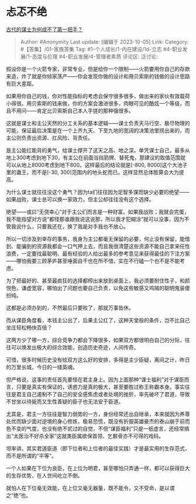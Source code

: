 # 忐忑不绝
[古代的谋士为何成不了第一把手？](https://www.zhihu.com/question/335075677/answer/3237894830)

> Author: #Anonymity
> Last update: [编辑于 2023-10-05]
> Link:
> Category: #【答集】/01-家族答集
> Tag: #1-个人成长/1-内在建设/1d-立志 #4-职业发展/1-态度与伦理 #4-职业发展/4-管理者素质
> 评论区:
> 泛讨论:

假设你是一个火箭专家，非常专业，但是给你一个限制——火箭要用你自己的存款来造，炸了就是你倾家荡产——你会发现你做的设计和用贝索斯的钱做的设计思路有巨大差距。

如果用你自己的钱，你对性能指标的考虑会保守很多很多，做出来的家伙有效载荷小得很。用贝索斯的钱来做，你的方案会激进很多，肉眼可见的酷炫一个等级，而且不用问——肯定比贝索斯自己本人手搓的那种强很多。

这就是谋士和主公天然的分工关系的基本逻辑——谋士负责天马行空、极尽物理的可能，保证最后决策是在一个上齐九天、下至九地的宽阔的决策池里捞出来的，而主公则负责出资源、扛风险、背责任。

是主公能扛能背的勇气，给谋士撑开了这天之高、地之深。单凭谋士自己，最多从地上300考虑到地下30，有主公在前面当挡箭牌、替死鬼，那建议的取值范围就可以从地上8000考虑到地下800。这样最后的结论就是\[-800, 8000\]这个大池子里的蛊王，而不是\[-30, 300\]范围内的地头蛇而已。这样显然总体胜算会大为提高。

为什么谋士就往往没这个勇气？因为ta们往往因为足智多谋而缺少必要的绝望——如果战败，谋士总可以换一家效力，但主公却往往没有这个选择。

绝望——或曰“无侥幸心”对于主公们而言是一种财富。如果我战败；我就会完蛋，我不能指望对方说“都怪那谁跟我说这说那，所以我才犯糊涂”就可以没事，因为不管我说什么，只要我还在，换了我是对手我也不放心。

所以一切涉及到幸存的事务，我身为主公都毫无保留的必要，何止没有保留，能借到、能骗到的资源我都会一口气押上去，而且我很清楚这些资源不能自己拿来任性浪费，一定要找最聪明、最有经验的人给出最多的参考意见来获得最佳的下注方案——哪怕我要三顾茅庐甚至唾面自干也在所不惜，实在不行磕一个也不是不能考虑。

为了把最好的、甚至最疯狂的选择都榨出来放到桌面上，我必须要耐住性子，和颜悦色，谦虚宽容，哪怕出了问题也要自己负责，以免这些敏感又鸡贼的聪明鬼装傻扮纯。

这都是必须办到的，不然最后只要败了，那就万事皆休。

而从谋臣角度看，本钱主公出了，后果主公扛了，这种天堂般的条件，岂不比自己坐庄轻松畅快百倍？

这两方少了哪一方，综合竞争力都会下降很多，如果双方都很明白自己的分际，往往可以焕发出极大的综合效能，创造历史奇迹，人间传奇。

可惜，很多时候历史没有给双方这么好的安排，多得是主少臣疑，离间之计，昨日的万里长城，今日的一缕英魂。

但严格说，这事的责任首先要怪在君主身上。因为上面那种“谋士福利”对于谋臣而言，只要是真实有保证的，诱惑力是真的极大，甚至要胜过称王称霸本身。事实往往是君主自己遏制不了自己的安全感焦虑或者处境的挫折，率先破坏了君道，导致不甘坐以待毙而又生性善疑的臣子也无法安于臣道。

尤其是，君主一方往往是智力弱势的一方，身份经常还出自继承，本来就因为养尊处优而缺少面对逆境的身心修炼，极易恐慌，既没有折服英雄豪杰的泰山崩于前而色不变的气度，也没有绝不贰过的自觉，不但“谋臣福利”只是一纸虚言，还经常搞出“太医治不好杀全家”这就类臣属欲保首领、乞骸骨亦不可得的戏码。

坦率讲，其实君道臣道（即下位者和上位者的最佳实践）才是最实用的生存范式，而不是所谓的“平等”。

一个人如果在下位为良臣，在上位为明君，甚至哪怕只弄通一样，都可以获得巨大的生存优势，在人世间屹立不倒。

就怕人在下位毫无效能，在上位又毫无器量，既不能令，又不受命，是以谓之“绝”也。
